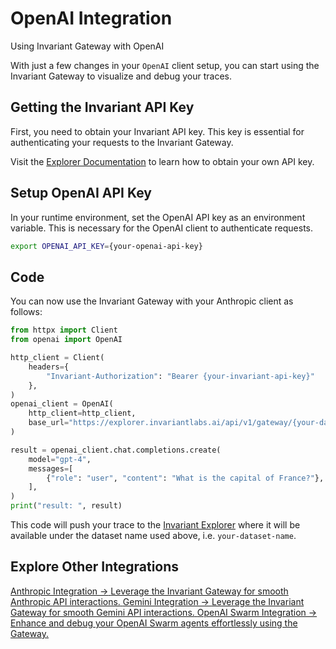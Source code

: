 # OpenAI Integration

<div class='subtitle'>Using Invariant Gateway with OpenAI</div>

With just a few changes in your `OpenAI` client setup, you can start using the Invariant Gateway to visualize and debug your traces.

## Getting the Invariant API Key

First, you need to obtain your Invariant API key. This key is essential for authenticating your requests to the Invariant Gateway.

Visit the [Explorer Documentation](https://explorer.invariantlabs.ai/docs/explorer) to learn how to obtain your own API key.

## Setup OpenAI API Key

In your runtime environment, set the OpenAI API key as an environment variable. This is necessary for the OpenAI client to authenticate requests.

```bash
export OPENAI_API_KEY={your-openai-api-key}
```

## Code

You can now use the Invariant Gateway with your Anthropic client as follows:

```python
from httpx import Client
from openai import OpenAI

http_client = Client(
    headers={
        "Invariant-Authorization": "Bearer {your-invariant-api-key}"
    },
)
openai_client = OpenAI(
    http_client=http_client,
    base_url="https://explorer.invariantlabs.ai/api/v1/gateway/{your-dataset-name}/openai",
)

result = openai_client.chat.completions.create(
    model="gpt-4",
    messages=[
        {"role": "user", "content": "What is the capital of France?"},
    ],
)
print("result: ", result)
```

This code will push your trace to the [Invariant Explorer](https://explorer.invariantlabs.ai/) where it will be available under the dataset name used above, i.e. `your-dataset-name`.

## Explore Other Integrations

<div class='tiles'>

<a href="../anthropic" class='tile'>
    <span class='tile-title'>Anthropic Integration →</span>
     <span class='tile-description'>Leverage the Invariant Gateway for smooth Anthropic API interactions.</span>
</a>

<a href="../gemini" class='tile'>
    <span class='tile-title'>Gemini Integration →</span>
     <span class='tile-description'>Leverage the Invariant Gateway for smooth Gemini API interactions.</span>
</a>

<a href="../../agent-integrations/openai-swarm" class='tile'>
    <span class='tile-title'>OpenAI Swarm Integration →</span>
    <span class='tile-description'>Enhance and debug your OpenAI Swarm agents effortlessly using the Gateway.</span>
</a>

</div>
